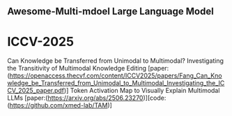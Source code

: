 ## Awesome-Multi-mdoel Large Language Model
# ICCV-2025


Can Knowledge be Transferred from Unimodal to Multimodal? Investigating the Transitivity of Multimodal Knowledge Editing [paper:(https://openaccess.thecvf.com/content/ICCV2025/papers/Fang_Can_Knowledge_be_Transferred_from_Unimodal_to_Multimodal_Investigating_the_ICCV_2025_paper.pdf)]
Token Activation Map to Visually Explain Multimodal LLMs [paper:(https://arxiv.org/abs/2506.23270)][code:(https://github.com/xmed-lab/TAM)]
